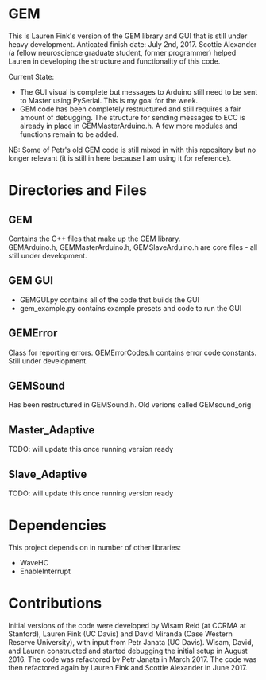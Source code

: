 # GEM
This is Lauren Fink's version of the GEM library and GUI that is still under heavy development. Anticated finish date: July 2nd, 2017. 
Scottie Alexander (a fellow neuroscience graduate student, former programmer) helped Lauren in developing the structure and functionality of this code.  

Current State: 
- The GUI visual is complete but messages to Arduino still need to be sent to Master using PySerial. This is my goal for the week. 
- GEM code has been completely restructured and still requires a fair amount of debugging. The structure for sending messages to ECC is already in place in GEMMasterArduino.h. A few more modules and functions remain to be added. 

NB: Some of Petr's old GEM code is still mixed in with this repository but no longer relevant (it is still in here because I am using it for reference). 

# Directories and Files
## GEM 
Contains the C++ files that make up the GEM library.  
GEMArduino.h, GEMMasterArduino.h, GEMSlaveArduino.h are core files - all still under development.

## GEM GUI
- GEMGUI.py contains all of the code that builds the GUI
- gem_example.py contains example presets and code to run the GUI

## GEMError
Class for reporting errors. GEMErrorCodes.h contains error code constants. 
Still under development.

## GEMSound 
Has been restructured in GEMSound.h. Old verions called GEMsound_orig

## Master_Adaptive
TODO: will update this once running version ready

## Slave_Adaptive 
TODO: will update this once running version ready

# Dependencies
This project depends on in number of other libraries:
<ul>
<li>WaveHC
<li>EnableInterrupt
</ul>

# Contributions
Initial versions of the code were developed by Wisam Reid (at CCRMA at Stanford), Lauren Fink (UC Davis) and David Miranda (Case Western Reserve University), with input from Petr Janata (UC Davis).  Wisam, David, and Lauren constructed and started debugging the initial setup in August 2016.  The code was refactored by Petr Janata in March 2017. The code was then refactored again by Lauren Fink and Scottie Alexander in June 2017. 
